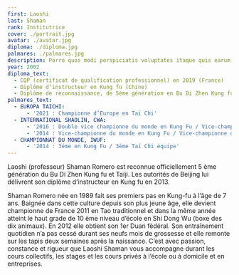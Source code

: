 ```yaml
---
first: Laoshi
last: Shaman
rank: Institutrice
cover: ./portrait.jpg
avatar: ./avatar.jpg
diploma: ./diploma.jpg
palmares: ./palmares.jpg
description: Porro quos modi perspiciatis voluptates itaque quis earum. Velit quisquam est iusto, cumque error sunt unde consectetur corrupti maxime laudantium omnis, ab sit tempore quibusdam! Laborum, similique? Sunt, deleniti quo!
year: 2002
diploma_text:
  - CQP (certificat de qualification professionnel) en 2019 (France)
  - Diplôme d’instructeur en Kung fu (Chine)
  - Diplôme de reconnaissance, de 5ème génération en Bu Di Zhen Kung fu et Taïji (Chine)
palmares_text:
  - EUROPA TAICHI:
      - '2021 : Championne d’Europe en Taï Chi'
  - INTERNATIONAL SHAOLIN, CWA:
      - '2016 : Double vice championne du monde en Kung Fu / Vice-championne du monde Taï Chi équipe'
      - '2014 : Vice-championne du monde en Kung Fu / Vice-championne du monde Taï Chi équipe'
  - CHAMPIONNAT DU MONDE, IWUF:
      - '2014 : 3éme en Kung Fu / 3ème Taï Chi équipe'
---
```


Laoshi (professeur) Shaman Romero est reconnue officiellement 5 ème génération du Bu Di Zhen Kung fu et Taïji. Les autorités de Beijing lui délivrent son diplôme d’instructeur en Kung fu en 2013.

Shaman Romero née en 1989 fait ses premiers pas en Kung-fu à l’âge de 7 ans. Baignée dans cette culture depuis son plus jeune âge, elle devient championne de France 2011 en Tao traditionnel et dans la même année atteint le haut grade de 10 ème niveau d’école en Shi Dong Wu (boxe des dix animaux). En 2012 elle obtient son 1er Duan fédéral. Son entraînement quotidien n’a pas cessé durant ses neufs mois de grossesse et elle remonte sur les tapis deux semaines après la naissance. C’est avec passion, constance et rigueur que Laoshi Shaman vous accompagne durant les cours collectifs, les stages et les cours privés à l’école ou à domicile et en entreprises.
